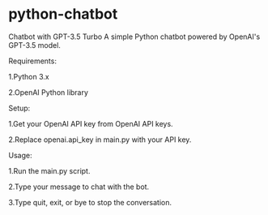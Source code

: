 # python-chatbot

Chatbot with GPT-3.5 Turbo
A simple Python chatbot powered by OpenAI's GPT-3.5 model.


Requirements:

1.Python 3.x

2.OpenAI Python library


Setup:

1.Get your OpenAI API key from OpenAI API keys.

2.Replace openai.api_key in main.py with your API key.

Usage:

1.Run the main.py script.

2.Type your message to chat with the bot.

3.Type quit, exit, or bye to stop the conversation.
